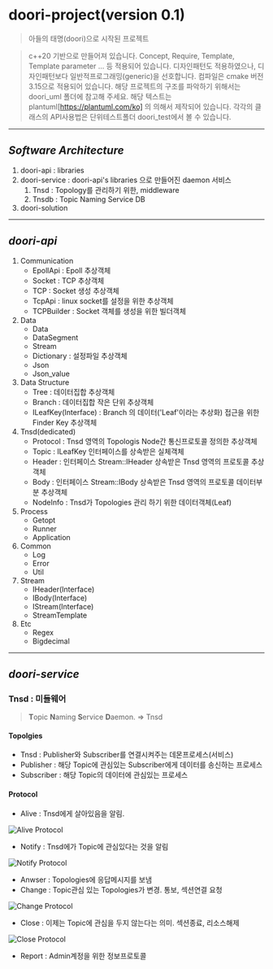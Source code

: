 # **doori-project(version 0.1)**
> 아들의 태명(doori)으로 시작된 프로젝트

> c++20 기반으로 만들어져 있습니다. Concept, Require, Template, Template parameter ... 등 적용되어 있습니다.
> 디자인패턴도 적용하였으나, 디자인패턴보다 일반적프로그래밍(generic)을 선호합니다.
> 컴파일은 cmake 버전 3.15으로 적용되어 있습니다.
> 해당 프로젝트의 구조를 파악하기 위해서는 doori_uml 폴더에 참고해 주세요. 해당 텍스트는 plantuml[https://plantuml.com/ko]  의 의해서 제작되어 있습니다.
> 각각의 클래스의 API사용법은 단위테스트폴더 doori_test에서 볼 수 있습니다.
------------------------------

## *Software Architecture*
1. doori-api : libraries
2. doori-service : doori-api's libraries 으로 만들어진 daemon 서비스
   1. Tnsd : Topology를 관리하기 위한, middleware
   1. Tnsdb : Topic Naming Service DB
3. doori-solution
------------------------------

## *doori-api*
1. Communication
   - EpollApi : Epoll 추상객체
   - Socket : TCP 추상객체
   - TCP : Socket 생성 추상객체
   - TcpApi : linux socket를 설정을 위한 추상객체
   - TCPBuilder : Socket 객체를 생성을 위한 빌더객체
2. Data
   - Data 
   - DataSegment
   - Stream
   - Dictionary : 설정파일 추상객체
   - Json
   - Json_value
3. Data Structure
   - Tree : 데이터집합 추상객체
   - Branch : 데이터집합 작은 단위 추상객체
   - ILeafKey(Interface) : Branch 의 데이터('Leaf'이라는 추상화) 접근을 위한 Finder Key 추상객체
4. Tnsd(dedicated)
   - Protocol : Tnsd 영역의 Topologis Node간 통신프로토콜 정의한 추상객체
   - Topic : ILeafKey 인터페이스를 상속받은 실체객체
   - Header : 인터페이스 Stream::IHeader 상속받은 Tnsd 영역의 프로토콜 추상객체
   - Body : 인터페이스 Stream::IBody 상속받은 Tnsd 영역의 프로토콜 데이터부분 추상객체
   - NodeInfo : Tnsd가 Topologies 관리 하기 위한 데이터객체(Leaf)
5. Process
   - Getopt
   - Runner
   - Application
6. Common
   - Log
   - Error
   - Util
7. Stream
   - IHeader(Interface)
   - IBody(Interface)
   - IStream(Interface)
   - StreamTemplate
8. Etc
   - Regex
   - Bigdecimal

------------------------------

## *doori-service*
### Tnsd : 미들웨어
> **T**opic **N**aming **S**ervice **D**aemon. => Tnsd

#### Topolgies
* Tnsd : Publisher와 Subscriber를 연결시켜주는 데몬프로세스(서비스)
* Publisher : 해당 Topic에 관심있는 Subscriber에게 데이터를 송신하는 프로세스
* Subscriber : 해당 Topic의 데이터에 관심있는 프로세스

#### Protocol
* Alive : Tnsd에게 살아있음을 알림.

![Alive Protocol](https://github.com/dooripapa/doori-project/blob/master/doori_uml/Alive.png)

* Notify : Tnsd에가 Topic에 관심있다는 것을 알림

![Notify Protocol](https://github.com/dooripapa/doori-project/blob/master/doori_uml/Subscriber_flow.png)

* Anwser : Topologies에 응답메시지를 보냄
* Change : Topic관심 있는 Topologies가 변경. 통보, 섹션연결 요청

![Change Protocol](https://github.com/dooripapa/doori-project/blob/master/doori_uml/Publisher_flow.png)

* Close : 이제는 Topic에 관심을 두지 않는다는 의미. 섹션종료, 리소스해제

![Close Protocol](https://github.com/dooripapa/doori-project/blob/master/doori_uml/Close.png)

* Report : Admin계정을 위한 정보프로토콜

